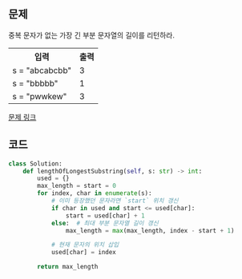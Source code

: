 ## 문제

중복 문자가 없는 가장 긴 부분 문자열의 길이를 리턴하라. 

 <table>
	<th>입력</th>
	<th>출력</th>
	<tr><!-- 첫번째 줄 시작 -->
	    <td>s = "abcabcbb"</td>
	    <td>3</td>
	</tr><!-- 첫번째 줄 끝 -->
	<tr><!-- 두번째 줄 시작 -->
	    <td>s = "bbbbb"</td>
	    <td>1</td>
	</tr><!-- 두번째 줄 끝 -->
    	<tr><!-- 두번째 줄 시작 -->
	    <td>s = "pwwkew"</td>
	    <td>3</td>
	</tr><!-- 두번째 줄 끝 -->
    </table>

<a href="https://leetcode.com/problems/longest-substring-without-repeating-characters/" target="_blank">문제 링크</a>

## 코드

```python
class Solution:
    def lengthOfLongestSubstring(self, s: str) -> int:
        used = {}
        max_length = start = 0
        for index, char in enumerate(s):
            # 이미 등장했던 문자라면 `start` 위치 갱신
            if char in used and start <= used[char]:
                start = used[char] + 1
            else:  # 최대 부분 문자열 길이 갱신
                max_length = max(max_length, index - start + 1)

            # 현재 문자의 위치 삽입
            used[char] = index

        return max_length
```